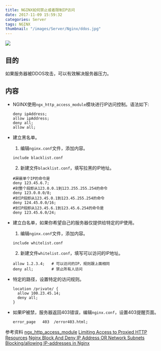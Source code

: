 ```yaml
---
title: NGINX如何禁止或者限制IP访问
date: 2017-11-09 15:59:32
categories: Server
tags: NGINX
thumbnail: "/images/Server/Nginx/ddos.jpg"
---
```

![](/images/Server/Nginx/ddos.jpg)

## 目的
如果服务器被DDOS攻击，可以有效解决服务器压力。

<!--more-->

## 内容
+ NGINX使用`ngx_http_access_module`模块进行IP访问控制。语法如下:
  ```
  deny ipAddress;
  allow ipAddress;
  deny all;
  allow all;
  ```

+ 建立黑名单。
  1. 编辑`nginx.conf`文件，添加内容。
  ```
  include blacklist.conf
  ```
  2. 新建文件`blacklist.conf`，填写拉黑的IP地址。
  ```
  #屏蔽单个IP的命令是
  deny 123.45.6.7;
  #封整个段即从123.0.0.1到123.255.255.254的命令
  deny 123.0.0.0/8;
  #封IP段即从123.45.0.1到123.45.255.254的命令
  deny 124.45.0.0/16;
  #封IP段即从123.45.6.1到123.45.6.254的命令是
  deny 123.45.6.0/24;
  ```

+ 建立白名单，如果你希望自己的服务器仅提供给特定的IP使用。
  1. 编辑`nginx.conf`文件，添加内容。
  ```
  include whitelist.conf
  ```
  2. 新建文件`whitelist.conf`，填写可以访问的IP地址。
  ```  
  allow 1.2.3.4;   # 可以访问的IP，规则跟上面相同
  deny all;        # 禁止所有人访问
  ```


+ 特定的路径，设置特定的访问规则。
  ```
  location /private/ {
    allow 100.23.45.14;
    deny all;
  }
  ```

+ 如果IP被禁，服务器返回403错误，编辑`nginx.conf`，设置403提醒页面。
  ```
  error_page   403  /error403.html;
  ```

参考资料
[ngx_http_access_module](http://nginx.org/en/docs/http/ngx_http_access_module.html)
[Limiting Access to Proxied HTTP Resources](https://www.nginx.com/resources/admin-guide/restricting-access/)
[Nginx Block And Deny IP Address OR Network Subnets](https://www.cyberciti.biz/faq/linux-unix-nginx-access-control-howto/)
[Blocking/allowing IP-addresses in Nginx](https://support.hypernode.com/knowledgebase/blocking-allowing-ip-addresses-in-nginx/)
